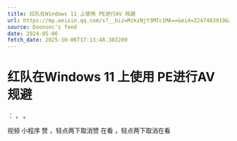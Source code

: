 ```yaml
---
title: 红队在Windows 11 上使用 PE进行AV 规避
url: https://mp.weixin.qq.com/s?__biz=MzkzNjY3MTc1MA==&mid=2247483919&idx=1&sn=3df6409f9976e118db549fd205de0d15
source: Doonsec's feed
date: 2024-05-06
fetch_date: 2025-10-06T17:13:48.302289
---
```


# 红队在Windows 11 上使用 PE进行AV 规避

：
，
。

视频
小程序
赞
，轻点两下取消赞
在看
，轻点两下取消在看